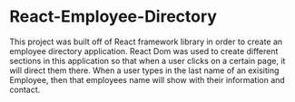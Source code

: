 # React-Employee-Directory

This project was built off of React framework library in order to create an employee directory application.
React Dom was used to create different sections in this application so that when a user clicks on a certain page,
it will direct them there. When a user types in the last name of an exisiting Employee, then that employees name will 
show with their information and contact. 